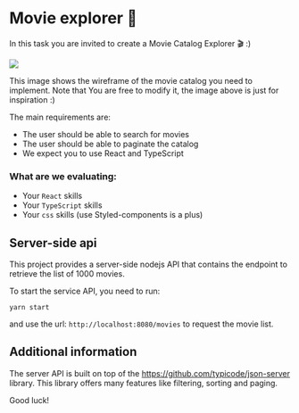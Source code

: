 # Movie explorer 🎥

In this task you are invited to create a Movie Catalog Explorer 🎬 :)

![](./wf.png)

This image shows the wireframe of the movie catalog you need to implement. Note that You are free to modify it, the image above is just for inspiration :)

The main requirements are:

- The user should be able to search for movies
- The user should be able to paginate the catalog
- We expect you to use React and TypeScript

### What are we evaluating:

- Your `React` skills
- Your `TypeScript` skills
- Your `css` skills (use Styled-components is a plus)

## Server-side api

This project provides a server-side nodejs API that contains the endpoint to retrieve the list of 1000 movies. 

To start the service API, you need to run:

    yarn start

and use the url: `http://localhost:8080/movies` to request the movie list.

## Additional information

The server API is built on top of the https://github.com/typicode/json-server library. This library offers many features like filtering, sorting and paging.

Good luck!
